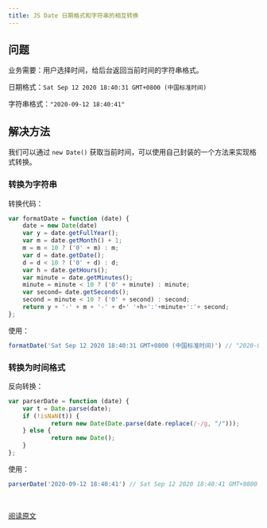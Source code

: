 ```yaml
---
title: JS Date 日期格式和字符串的相互转换
---
```


## 问题

业务需要：用户选择时间，给后台返回当前时间的字符串格式。

日期格式：`Sat Sep 12 2020 18:40:31 GMT+0800 (中国标准时间)`

字符串格式：`"2020-09-12 18:40:41"`

## 解决方法

我们可以通过 `new Date()` 获取当前时间，可以使用自己封装的一个方法来实现格式转换。


### 转换为字符串

转换代码：

```js
var formatDate = function (date) {
	date = new Date(date)
	var y = date.getFullYear();  
	var m = date.getMonth() + 1;  
	m = m < 10 ? ('0' + m) : m;  
	var d = date.getDate();  
	d = d < 10 ? ('0' + d) : d;  
	var h = date.getHours();  
	var minute = date.getMinutes();  
	minute = minute < 10 ? ('0' + minute) : minute; 
	var second= date.getSeconds();  
	second = minute < 10 ? ('0' + second) : second;  
	return y + '-' + m + '-' + d+' '+h+':'+minute+':'+ second;  
};  
```

使用：

```js
formatDate('Sat Sep 12 2020 18:40:31 GMT+0800 (中国标准时间)') // "2020-09-12 18:40:31"
```

### 转换为时间格式

反向转换：

```js
var parserDate = function (date) {  
	var t = Date.parse(date);  
	if (!isNaN(t)) {  
			return new Date(Date.parse(date.replace(/-/g, "/")));  
	} else {  
			return new Date();  
	}  
}; 
```

使用：

```js
parserDate('2020-09-12 18:40:41') // Sat Sep 12 2020 18:40:41 GMT+0800 (中国标准时间)
```

<br />

[阅读原文](https://blog.csdn.net/idomyway/article/details/78795673)